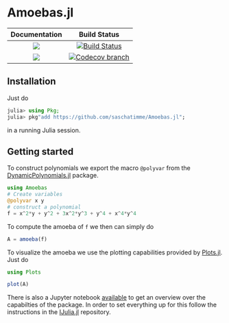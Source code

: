 # Amoebas.jl

| **Documentation** | **Build Status** |
|:-----------------:|:----------------:|
| [![][docs-stable-img]][docs-stable-url] | [![Build Status][build-img]][build-url] |
| [![][docs-latest-img]][docs-latest-url] | [![Codecov branch][codecov-img]][codecov-url] |

## Installation
Just do
```julia
julia> using Pkg;
julia> pkg"add https://github.com/saschatimme/Amoebas.jl";
```
in a running Julia session.


## Getting started

To construct polynomials we export the macro `@polyvar` from the [DynamicPolynomials.jl](https://github.com/JuliaAlgebra/DynamicPolynomials.jl) package.

```julia
using Amoebas
# Create variables
@polyvar x y
# construct a polynomial
f = x^2*y + y^2 + 3x^2*y^3 + y^4 + x^4*y^4
```

To compute the amoeba of `f` we then can simply do
```julia
A = amoeba(f)
```
To visualize the amoeba we use the plotting capabilities provided by [Plots.jl](http://docs.juliaplots.org/latest/).
Just do
```julia
using Plots

plot(A)
```

There is also a Jupyter notebook [available](https://github.com/saschatimme/Amoebas.jl/blob/master/docs/notebooks/Overview.ipynb) to get an overview over the capabilties of the package.
In order to set everything up for this follow the instructions in the [IJulia.jl](https://github.com/JuliaLang/IJulia.jl) repository.

[docs-stable-img]: https://img.shields.io/badge/docs-stable-blue.svg
[docs-latest-img]: https://img.shields.io/badge/docs-latest-blue.svg
[docs-stable-url]: https://saschatimme.github.io/Amoebas.jl/stable
[docs-latest-url]: https://saschatimme.github.io/Amoebas.jl/latest

[build-img]: https://travis-ci.org/saschatimme/Amoebas.jl.svg?branch=master
[build-url]: https://travis-ci.org/saschatimme/Amoebas.jl
[codecov-img]: https://codecov.io/gh/saschatimme/Amoebas.jl/branch/master/graph/badge.svg
[codecov-url]: https://codecov.io/gh/saschatimme/Amoebas.jl
